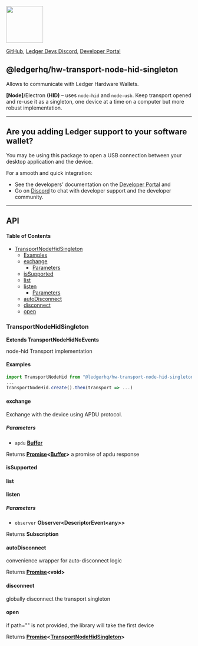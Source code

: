 <img src="https://user-images.githubusercontent.com/4631227/191834116-59cf590e-25cc-4956-ae5c-812ea464f324.png" height="100" />

[GitHub](https://github.com/LedgerHQ/ledgerjs/),
[Ledger Devs Discord](https://developers.ledger.com/discord-pro),
[Developer Portal](https://developers.ledger.com/)

## @ledgerhq/hw-transport-node-hid-singleton

Allows to communicate with Ledger Hardware Wallets.

**\[Node]**/Electron **(HID)** – uses `node-hid` and `node-usb`. Keep transport opened and re-use it as a singleton, one device at a time on a computer but more robust implementation.

***

## Are you adding Ledger support to your software wallet?

You may be using this package to open a USB connection between your desktop application and the device.

For a smooth and quick integration:

*   See the developers’ documentation on the [Developer Portal](https://developers.ledger.com/docs/transport/overview/) and
*   Go on [Discord](https://developers.ledger.com/discord-pro/) to chat with developer support and the developer community.

***

## API

<!-- Generated by documentation.js. Update this documentation by updating the source code. -->

#### Table of Contents

*   [TransportNodeHidSingleton](#transportnodehidsingleton)
    *   [Examples](#examples)
    *   [exchange](#exchange)
        *   [Parameters](#parameters)
    *   [isSupported](#issupported)
    *   [list](#list)
    *   [listen](#listen)
        *   [Parameters](#parameters-1)
    *   [autoDisconnect](#autodisconnect)
    *   [disconnect](#disconnect)
    *   [open](#open)

### TransportNodeHidSingleton

**Extends TransportNodeHidNoEvents**

node-hid Transport implementation

#### Examples

```javascript
import TransportNodeHid from "@ledgerhq/hw-transport-node-hid-singleton";
...
TransportNodeHid.create().then(transport => ...)
```

#### exchange

Exchange with the device using APDU protocol.

##### Parameters

*   `apdu` **[Buffer](https://nodejs.org/api/buffer.html)** 

Returns **[Promise](https://developer.mozilla.org/docs/Web/JavaScript/Reference/Global_Objects/Promise)<[Buffer](https://nodejs.org/api/buffer.html)>** a promise of apdu response

#### isSupported

#### list

#### listen

##### Parameters

*   `observer` **Observer\<DescriptorEvent\<any>>** 

Returns **Subscription** 

#### autoDisconnect

convenience wrapper for auto-disconnect logic

Returns **[Promise](https://developer.mozilla.org/docs/Web/JavaScript/Reference/Global_Objects/Promise)\<void>** 

#### disconnect

globally disconnect the transport singleton

#### open

if path="" is not provided, the library will take the first device

Returns **[Promise](https://developer.mozilla.org/docs/Web/JavaScript/Reference/Global_Objects/Promise)<[TransportNodeHidSingleton](#transportnodehidsingleton)>** 
